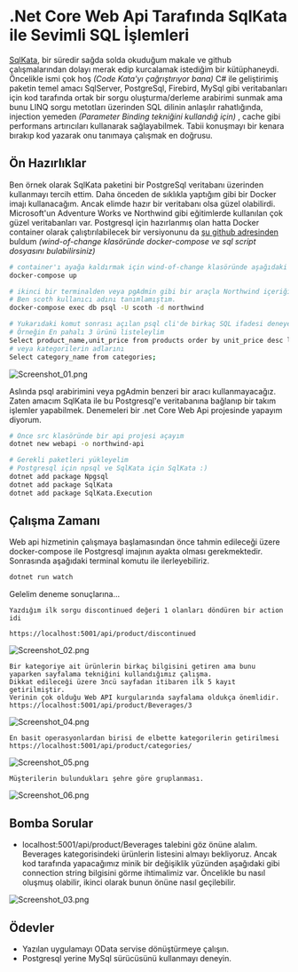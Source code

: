 # .Net Core Web Api Tarafında SqlKata ile Sevimli SQL İşlemleri

[SqlKata](https://sqlkata.com/), bir süredir sağda solda okuduğum makale ve github çalışmalarından dolayı merak edip kurcalamak istediğim bir kütüphaneydi. Öncelikle ismi çok hoş _(Code Kata'yı çağrıştırıyor bana)_ C# ile geliştirimiş paketin temel amacı SqlServer, PostgreSql, Firebird, MySql gibi veritabanları için kod tarafında ortak bir sorgu oluşturma/derleme arabirimi sunmak ama bunu LINQ sorgu metotları üzerinden SQL dilinin anlaşılır rahatlığında, injection yemeden _(Parameter Binding tekniğini kullandığ için)_ , cache gibi performans artırıcıları kullanarak sağlayabilmek. Tabii konuşmayı bir kenara bırakıp kod yazarak onu tanımaya çalışmak en doğrusu.

## Ön Hazırlıklar

Ben örnek olarak SqlKata paketini bir PostgreSql veritabanı üzerinden kullanmayı tercih ettim. Daha önceden de sıklıkla yaptığım gibi bir Docker imajı kullanacağım. Ancak elimde hazır bir veritabanı olsa güzel olabilirdi. Microsoft'un Adventure Works ve Northwind gibi eğitimlerde kullanılan çok güzel veritabanları var. Postgresql için hazırlanmış olan hatta Docker container olarak çalıştırılabilecek bir versiyonunu da [şu github adresinden](https://github.com/pthom/northwind_psql) buldum _(wind-of-change klasöründe docker-compose ve sql script dosyasını bulabilirsiniz)_

```bash
# container'ı ayağa kaldırmak için wind-of-change klasöründe aşağıdaki terminal komutunu kullanabiliriz
docker-compose up

# ikinci bir terminalden veya pgAdmin gibi bir araçla Northwind içeriğine bakabiliriz
# Ben scoth kullanıcı adını tanımlamıştım.
docker-compose exec db psql -U scoth -d northwind

# Yukarıdaki komut sonrası açılan psql cli'de birkaç SQL ifadesi deneyebiliriz
# Örneğin En pahalı 3 ürünü listeleylim
Select product_name,unit_price from products order by unit_price desc limit 3;
# veya kategorilerin adlarını
Select category_name from categories;
```

![Screenshot_01.png](./assets/Screenshot_01.png)

Aslında psql arabirimini veya pgAdmin benzeri bir aracı kullanmayacağız. Zaten amacım SqlKata ile bu Postgresql'e veritabanına bağlanıp bir takım işlemler yapabilmek. Denemeleri bir .net Core Web Api projesinde yapayım diyorum.

```bash
# Önce src klasöründe bir api projesi açayım
dotnet new webapi -o northwind-api

# Gerekli paketleri yükleyelim
# Postgresql için npsql ve SqlKata için SqlKata :)
dotnet add package Npgsql
dotnet add package SqlKata
dotnet add package SqlKata.Execution
```

## Çalışma Zamanı

Web api hizmetinin çalışmaya başlamasından önce tahmin edileceği üzere docker-compose ile Postgresql imajının ayakta olması gerekmektedir. Sonrasında aşağıdaki terminal komutu ile ilerleyebiliriz.

```bash
dotnet run watch
```

Gelelim deneme sonuçlarına...

```text
Yazdığım ilk sorgu discontinued değeri 1 olanları döndüren bir action idi

https://localhost:5001/api/product/discontinued
```

![Screenshot_02.png](./assets/Screenshot_02.png)

```text
Bir kategoriye ait ürünlerin birkaç bilgisini getiren ama bunu yaparken sayfalama tekniğini kullandığımız çalışma.
Dikkat edileceği üzere 3ncü sayfadan itibaren ilk 5 kayıt getirilmiştir. 
Verinin çok olduğu Web API kurgularında sayfalama oldukça önemlidir.
https://localhost:5001/api/product/Beverages/3
```

![Screenshot_04.png](./assets/Screenshot_04.png)

```text
En basit operasyonlardan birisi de elbette kategorilerin getirilmesi
https://localhost:5001/api/product/categories/
```

![Screenshot_05.png](./assets/Screenshot_05.png)

```text
Müşterilerin bulundukları şehre göre gruplanması.
```

![Screenshot_06.png](./assets/Screenshot_06.png)

## Bomba Sorular

- localhost:5001/api/product/Beverages talebini göz önüne alalım. Beverages kategorisindeki ürünlerin listesini almayı bekliyoruz. Ancak kod tarafında yapacağımız minik bir değişiklik yüzünden aşağıdaki gibi connection string bilgisini görme ihtimalimiz var. Öncelikle bu nasıl oluşmuş olabilir, ikinci olarak bunun önüne nasıl geçilebilir.

![Screenshot_03.png](./assets/Screenshot_03.png)

## Ödevler

- Yazılan uygulamayı OData servise dönüştürmeye çalışın.
- Postgresql yerine MySql sürücüsünü kullanmayı deneyin.